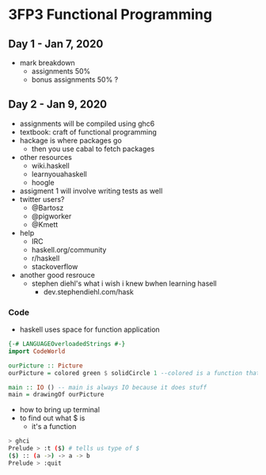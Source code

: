# 3FP3 Functional Programming

## Day 1 - Jan 7, 2020
- mark breakdown
    - assignments 50%
    - bonus assignments 50% ?

## Day 2 - Jan 9, 2020
- assignments will be compiled using ghc6
- textbook: craft of functional programming
- hackage is where packages go
    - then you use cabal to fetch packages
- other resources
    - wiki.haskell
    - learnyouahaskell
    - hoogle
- assigment 1 will involve writing tests as well
- twitter users?
    - @Bartosz
    - @pigworker
    - @Kmett
- help
    - IRC
    - haskell.org/community
    - r/haskell
    - stackoverflow
- another good resrouce
    - stephen diehl's what i wish i knew  bwhen learning hasell
        - dev.stephendiehl.com/hask

### Code
- haskell uses space for function application
```haskell
{-# LANGUAGEOverloadedStrings #-}
import CodeWorld

ourPicture :: Picture
ourPicture = colored green $ solidCircle 1 --colored is a function that takes a color and a picture, arguments can be seaprated by dollar sign or brackets -> colored green (solidCircle 1)

main :: IO () -- main is always IO because it does stuff
main = drawingOf ourPicture
```

- how to bring up terminal
- to find out what $ is
    - it's a function
```bash
> ghci
Prelude > :t ($) # tells us type of $
($) :: (a ->) -> a -> b
Prelude > :quit
```